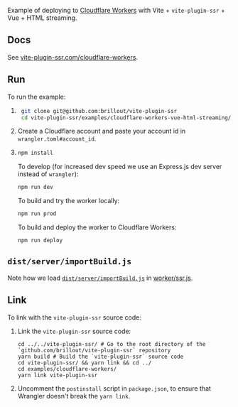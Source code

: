 Example of deploying to [Cloudflare Workers](https://workers.cloudflare.com/) with Vite + `vite-plugin-ssr` + Vue + HTML streaming.


## Docs

See [vite-plugin-ssr.com/cloudflare-workers](https://vite-plugin-ssr.com/cloudflare-workers).


## Run

To run the example:
1. ```bash
    git clone git@github.com:brillout/vite-plugin-ssr
    cd vite-plugin-ssr/examples/cloudflare-workers-vue-html-streaming/
    ```

2. Create a Cloudflare account and paste your account id in `wrangler.toml#account_id`.

3. ```bash
   npm install
   ```
   To develop (for increased dev speed we use an Express.js dev server instead of `wrangler`):
   ```bash
   npm run dev
   ```
   To build and try the worker locally:
   ```bash
   npm run prod
   ```
   To build and deploy the worker to Cloudflare Workers:
   ```bash
   npm run deploy
   ```


## `dist/server/importBuild.js`

Note how we load [`dist/server/importBuild.js`](https://vite-plugin-ssr.com/importBuild.js) in [worker/ssr.js](worker/ssr.js).


## Link

To link with the `vite-plugin-ssr` source code:

1. Link the `vite-plugin-ssr` source code:
   ```
   cd ../../vite-plugin-ssr/ # Go to the root directory of the `github.com/brillout/vite-plugin-ssr` repository
   yarn build # Build the `vite-plugin-ssr` source code
   cd vite-plugin-ssr/ && yarn link && cd ../
   cd examples/cloudflare-workers/
   yarn link vite-plugin-ssr
   ```

2. Uncomment the `postinstall` script in `package.json`, to ensure that Wrangler doesn't break the `yarn link`.
